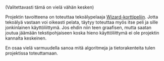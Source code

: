 (Valitettavasti tämä on vielä vähän kesken)

Projektin tavoitteena on toteuttaa tekoälypelaaja [Wizard-korttipeliin](https://en.wikipedia.org/wiki/Wizard_(card_game)). Jotta tekoälyä vastaan voi oikeasti pelata, täytyy toteuttaa myös itse peli ja sille jonkinlainen käyttöliittymä. Jos ehdin niin teen graafisen, mutta saatan joutua jäämään tekstipohjaiseen koska hieno käyttöliittymä ei ole projektin kannalta keskeinen.

En osaa vielä varmuudella sanoa mitä algoritmeja ja tietorakenteita tulen projektissa toteuttamaan.
